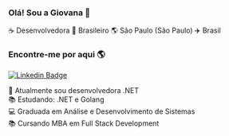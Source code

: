 ### Olá! Sou a Giovana 👋

:coffee: Desenvolvedora 🏡 Brasileiro 🌎 São Paulo (São Paulo) ✈️ Brasil

### Encontre-me por aqui 🌎

[![Linkedin Badge](https://img.shields.io/badge/-Linkedin-blue?style=flat-square&logo=Linkedin&logoColor=white&link=https://www.linkedin.com/in/giovana-rocha-santos/)](https://www.linkedin.com/in/giovana-rocha-santos/)


:construction_worker: Atualmente sou desenvolvedora .NET<br>
📚 Estudando: .NET e Golang<br>
:computer: Graduada em Análise e Desenvolvimento de Sistemas<br>
📚 Cursando MBA em Full Stack Development
</samp>
